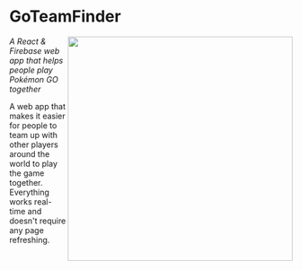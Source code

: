 # GoTeamFinder
<img width="400px" align="right" src="https://creatoratnight.com/github/goteamfinder_logo_1024.png">

*A React & Firebase web app that helps people play Pokémon GO together*

A web app that makes it easier for people to team up with other players around the world to play the game together.
Everything works real-time and doesn't require any page refreshing.

